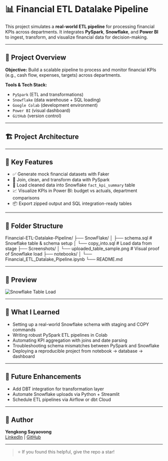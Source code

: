 # 📊 Financial ETL Datalake Pipeline

This project simulates a **real-world ETL pipeline** for processing financial KPIs across departments. It integrates **PySpark**, **Snowflake**, and **Power BI** to ingest, transform, and visualize financial data for decision-making.

---

## 🚀 Project Overview

**Objective:** Build a scalable pipeline to process and monitor financial KPIs (e.g., cash flow, expenses, targets) across departments.

**Tools & Tech Stack:**
- `PySpark` (ETL and transformations)
- `Snowflake` (data warehouse + SQL loading)
- `Google Colab` (development environment)
- `Power BI` (visual dashboard)
- `GitHub` (version control)

---

## 🏗️ Project Architecture


---

## 🧪 Key Features

- ✅ Generate mock financial datasets with Faker
- 🔄 Join, clean, and transform data with PySpark
- 🧊 Load cleaned data into Snowflake `fact_kpi_summary` table
- 📈 Visualize KPIs in Power BI: budget vs actuals, department comparisons
- 📦 Export zipped output and SQL integration-ready tables

---

## 📂 Folder Structure
Financial-ETL-Datalake-Pipeline/ ├── SnowFlake/ │ ├── schema.sql # Snowflake table & schema setup │ └── copy_into.sql # Load data from stage ├── Screenshots/ │ └── uploaded_table_sample.png # Visual proof of Snowflake load ├── notebooks/ │ └── Financial_ETL_Datalake_Pipeline.ipynb └── README.md


---

## 📸 Preview

![Snowflake Table Load](Screenshots/uploaded_table_sample.png)

---

## 🧠 What I Learned

- Setting up a real-world Snowflake schema with staging and COPY commands
- Writing robust PySpark ETL pipelines in Colab
- Automating KPI aggregation with joins and date parsing
- Troubleshooting schema mismatches between PySpark and Snowflake
- Deploying a reproducible project from notebook → database → dashboard

---

## 🔗 Future Enhancements

- Add DBT integration for transformation layer
- Automate Snowflake uploads via Python + Streamlit
- Schedule ETL pipelines via Airflow or dbt Cloud

---

## 📌 Author

**Yengkong Sayaovong**  
[LinkedIn](https://www.linkedin.com/in/ysayaovong) | [GitHub](https://github.com/YSayaovong)

---

> ⭐ If you found this helpful, give the repo a star!

